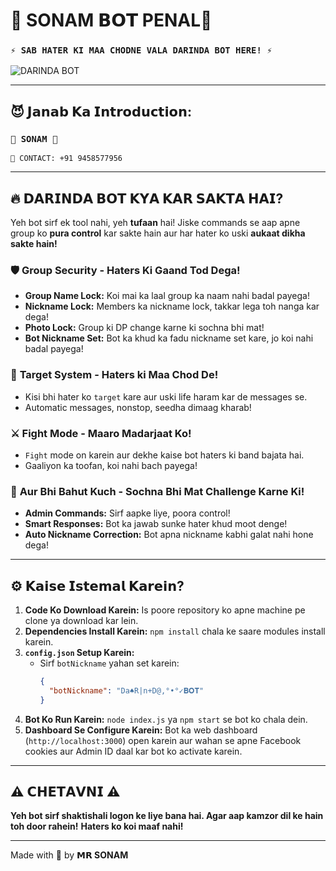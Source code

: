 # 👑 SONAM 𝗕𝗢𝗧 PENAL👑

### `⚡️ SAB HATER KI MAA CHODNE VALA DARINDA BOT HERE! ⚡️`

![DARINDA BOT](https://i.ibb.co/G4xrGCS9/31203bacb88121ba4b12044221d7c3ae.jpg)

---

## 😈 𝗝𝗮𝗻𝗮𝗯 𝗞𝗮 𝗜𝗻𝘁𝗿𝗼𝗱𝘂𝗰𝘁𝗶𝗼𝗻:

### `👑 SONAM 👑`
`📲 CONTACT: +91 9458577956`

---

## 🔥 𝗗𝗔𝗥𝗜𝗡𝗗𝗔 𝗕𝗢𝗧 𝗞𝗬𝗔 𝗞𝗔𝗥 𝗦𝗔𝗞𝗧𝗔 𝗛𝗔𝗜?

Yeh bot sirf ek tool nahi, yeh **tufaan** hai! Jiske commands se aap apne group ko **pura control** kar sakte hain aur har hater ko uski **aukaat dikha sakte hain!**

### 🛡️ **Group Security - Haters Ki Gaand Tod Dega!**
* **Group Name Lock:** Koi mai ka laal group ka naam nahi badal payega!
* **Nickname Lock:** Members ka nickname lock, takkar lega toh nanga kar dega!
* **Photo Lock:** Group ki DP change karne ki sochna bhi mat!
* **Bot Nickname Set:** Bot ka khud ka fadu nickname set kare, jo koi nahi badal payega!

### 🎯 **Target System - Haters ki Maa Chod De!**
* Kisi bhi hater ko `target` kare aur uski life haram kar de messages se.
* Automatic messages, nonstop, seedha dimaag kharab!

### ⚔️ **Fight Mode - Maaro Madarjaat Ko!**
* `Fight` mode on karein aur dekhe kaise bot haters ki band bajata hai.
* Gaaliyon ka toofan, koi nahi bach payega!

### 🚀 **Aur Bhi Bahut Kuch - Sochna Bhi Mat Challenge Karne Ki!**
* **Admin Commands:** Sirf aapke liye, poora control!
* **Smart Responses:** Bot ka jawab sunke hater khud moot denge!
* **Auto Nickname Correction:** Bot apna nickname kabhi galat nahi hone dega!

---

## ⚙️ 𝗞𝗮𝗶𝘀𝗲 𝗜𝘀𝘁𝗲𝗺𝗮𝗹 𝗞𝗮𝗿𝗲𝗶𝗻?

1.  **Code Ko Download Karein:** Is poore repository ko apne machine pe clone ya download kar lein.
2.  **Dependencies Install Karein:** `npm install` chala ke saare modules install karein.
3.  **`config.json` Setup Karein:**
    * Sirf `botNickname` yahan set karein:
        ```json
        {
          "botNickname": "Da♠R|n+D@,°•°✓𝐁𝐎𝐓"
        }
        ```
4.  **Bot Ko Run Karein:** `node index.js` ya `npm start` se bot ko chala dein.
5.  **Dashboard Se Configure Karein:** Bot ka web dashboard (`http://localhost:3000`) open karein aur wahan se apne Facebook cookies aur Admin ID daal kar bot ko activate karein.

---

## ⚠️ 𝗖𝗛𝗘𝗧𝗔𝗩𝗡𝗜 ⚠️

**Yeh bot sirf shaktishali logon ke liye bana hai. Agar aap kamzor dil ke hain toh door rahein!**
**Haters ko koi maaf nahi!**

---

Made with 💖 by **𝗠𝗥 SONAM**
